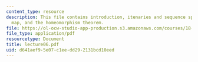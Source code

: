 ```yaml
---
content_type: resource
description: This file contains introduction, itenaries and sequence space, the shift
  map, and the homeomorphism theorem.
file: https://ol-ocw-studio-app-production.s3.amazonaws.com/courses/18-091-mathematical-exposition-spring-2005/d641aef95e07c1eedd292131bcd10eed_lecture06.pdf
file_type: application/pdf
resourcetype: Document
title: lecture06.pdf
uid: d641aef9-5e07-c1ee-dd29-2131bcd10eed
---
```

